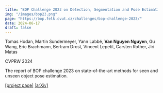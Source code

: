 ```yaml
---
title: "BOP Challenge 2023 on Detection, Segmentation and Pose Estimation of Seen and Unseen Rigid Objects"
img: "/images/bop23.png"
page: "https://bop.felk.cvut.cz/challenges/bop-challenge-2023/"
date: 2024-06-17
draft: false
---
```

Tomas Hodan, Martin Sundermeyer, Yann Labbé, **Van Nguyen Nguyen**, Gu Wang, Eric Brachmann, Bertram Drost, Vincent Lepetit, Carsten Rother, Jiri Matas

CVPRW 2024  

The report of BOP challenge 2023 on state-of-the-art methods for seen and unseen object pose estimation.

[[project page]](https://bop.felk.cvut.cz/challenges/bop-challenge-2023/)   [[arXiv]](https://arxiv.org/pdf/2403.09799.pdf)